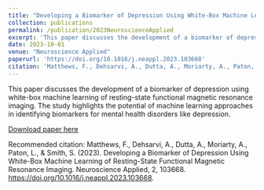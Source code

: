 ```yaml
---
title: "Developing a Biomarker of Depression Using White-Box Machine Learning of Resting-State Functional Magnetic Resonance Imaging"
collection: publications
permalink: /publication/2023NeuroscienceApplied
excerpt: 'This paper discusses the development of a biomarker of depression using white-box machine learning of resting-state functional magnetic resonance imaging.'
date: 2023-10-01
venue: "Neuroscience Applied"
paperurl: 'https://doi.org/10.1016/j.neappl.2023.103668'
citation: 'Matthews, F., Dehsarvi, A., Dutta, A., Moriarty, A., Paton, L., & Smith, S. (2023). Developing a Biomarker of Depression Using White-Box Machine Learning of Resting-State Functional Magnetic Resonance Imaging. Neuroscience Applied, 2, 103668. https://doi.org/10.1016/j.neappl.2023.103668.'
---
```


This paper discusses the development of a biomarker of depression using white-box machine learning of resting-state functional magnetic resonance imaging. The study highlights the potential of machine learning approaches in identifying biomarkers for mental health disorders like depression.

[Download paper here](https://doi.org/10.1016/j.neappl.2023.103668)

Recommended citation: Matthews, F., Dehsarvi, A., Dutta, A., Moriarty, A., Paton, L., & Smith, S. (2023). Developing a Biomarker of Depression Using White-Box Machine Learning of Resting-State Functional Magnetic Resonance Imaging. Neuroscience Applied, 2, 103668. https://doi.org/10.1016/j.neappl.2023.103668.
